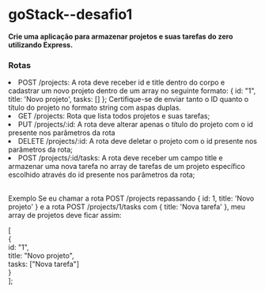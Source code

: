 # goStack--desafio1

<strong> Crie uma aplicação para armazenar projetos e suas tarefas do zero utilizando Express. </strong>

<h3> Rotas </h3
<ul> 
  
 <li> POST /projects: A rota deve receber id e title dentro do corpo e cadastrar um novo projeto dentro de um array no seguinte formato: { id: "1", title: 'Novo projeto', tasks: [] }; Certifique-se de enviar tanto o ID quanto o título do projeto no formato string com aspas duplas.
</li>

 <li>  GET /projects: Rota que lista todos projetos e suas tarefas;  </li> 

 <li> PUT /projects/:id: A rota deve alterar apenas o título do projeto com o id presente nos parâmetros da rota </li> 

 <li> DELETE /projects/:id: A rota deve deletar o projeto com o id presente nos parâmetros da rota;  </li> 

 <li> POST /projects/:id/tasks: A rota deve receber um campo title e armazenar uma nova tarefa no array de tarefas de um projeto específico escolhido através do id presente nos parâmetros da rota;
  </li> </ul>
  <br/> 
  
Exemplo
Se eu chamar a rota POST /projects repassando { id: 1, title: 'Novo projeto' } e a rota POST /projects/1/tasks com { title: 'Nova tarefa' }, meu array de projetos deve ficar assim:

[ </br>
    {</br>
       id: "1", </br>
       title: "Novo projeto", </br>
       tasks: ["Nova tarefa"]</br>
    }</br>
];
